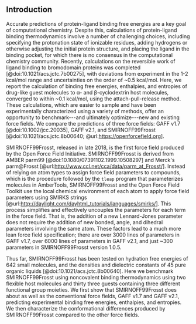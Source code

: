 ## Introduction

Accurate predictions of protein-ligand binding free energies are a key goal of computational chemistry.
Despite this, calculations of protein-ligand binding thermodynamics involve a number of challenging choices, including specifying the protonation state of ionizable residues, adding hydrogens or otherwise adjusting the initial protein structure, and placing the ligand in the binding pocket, for which there is no consensus in the computational chemistry community.
Recently, calculations on the reversible work of ligand binding to bromodomain proteins was completed [@doi:10.1021/acs.jctc.7b00275], with deviations from experiment in the 1-2 kcal/mol range and uncertainties on the order of ~0.5 kcal/mol. 
Here, we report the calculation of binding free energies, enthalpies, and entropies of drug-like guest molecules to α- and β-cyclodextrin host molecules, converged to within ~0.1 kcal/mol, using the attach-pull-release method.
These calculations, which are easier to sample and have been experimentally characterized using a variety of methods, offer an opportunity to benchmark---and ultimately optimize---new and existing force fields.
We compare the predictions of three force fields: GAFF v1.7 [@doi:10.1002/jcc.20035], GAFF v2.1, and SMIRNOFF99Frosst [@doi:10.1021/acs.jctc.8b00640; @url:https://openforcefield.org].

SMIRNOFF99Frosst, released in late 2018, is the first force field produced by the Open Force Field Initiative.
SMIRNOFF99Frosst is derived from AMBER parm99 [@doi:10.1080/07391102.1999.10508297] and Merck's parm@Frosst [@url:http://www.ccl.net/cca/data/parm_at_Frosst/].
Instead of relying on atom types to assign force field parameters to compounds, which is the procedure followed by the `tleap` program that parameterizes molecules in AmberTools, SMIRNOFF99Frosst and the Open Force Field Toolkit use the local chemical environment of each atom to apply force field parameters using SMIRKS strings [@url:http://daylight.com/dayhtml_tutorials/languages/smirks/].
This process simplifies and effectively uncouples the parameters for each term in the force field.
That is, the addition of a new Lennard-Jones parameter does not require the addition of new bonded, angle, and dihedral parameters involving the same atom. 
These factors lead to a much more lean force field specification; there are over 3000 lines of parameters in GAFF v1.7, over 6000 lines of parameters in GAFF v2.1, and just ~300 parameters in SMIRNOFF99Frosst version 1.0.5.

Thus far, SMIRNOFF99Frosst has been tested on hydration free energies of 642 small molecules, and the densities and dielectric constants of 45 pure organic liquids [@doi:10.1021/acs.jctc.8b00640].
Here we benchmark SMIRNOFF99Frosst using noncovalent binding thermodynamics using two flexible host molecules and thirty three guests containing three different functional group moieties.
We first show that SMIRNOFF99Frosst does about as well as the conventional force fields, GAFF v1.7 and GAFF v2.1, predicting experimental binding free energies, enthalpies, and entropies.
We then characterize the conformational differences produced by SMIRNOFF99Frosst compared to the other force fields.